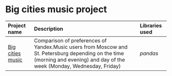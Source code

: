 # Big cities music project
| Project name | Description | Libraries used | 
| :---------------------- | :---------------------- | :---------------------- |
| [Big cities music](https://github.com/agafurov/Data-Analysis-Projects/blob/main/yandex_music_project/Яндекс_Музыка.ipynb) | Comparison of preferences of Yandex.Music users from Moscow and St. Petersburg depending on the time (morning and evening) and day of the week (Monday, Wednesday, Friday)| *pandas* |
